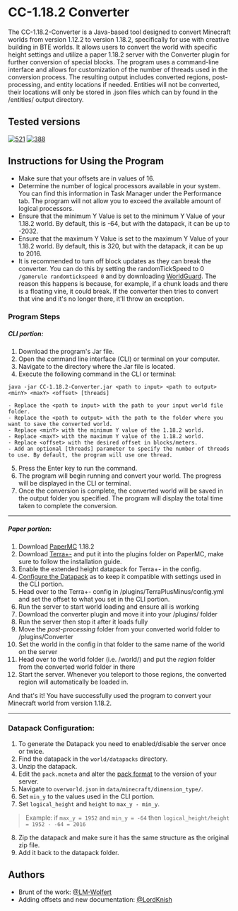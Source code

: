 # CC-1.18.2 Converter

The CC-1.18.2-Converter is a Java-based tool designed to convert Minecraft worlds from version 1.12.2 to version 1.18.2, specifically for use with creative building in BTE worlds. It allows users to convert the world with specific height settings and utilize a paper 1.18.2 server with the Converter plugin for further conversion of special blocks. The program uses a command-line interface and allows for customization of the number of threads used in the conversion process. The resulting output includes converted regions, post-processing, and entity locations if needed. Entities will not be converted, their locations will only be stored in .json files which can by found in the /entities/ output directory.

## Tested versions

[![521](https://img.shields.io/badge/Paper-1.19.4%20%23521-green)](https://api.papermc.io/v2/projects/paper/versions/1.19.4/builds/521/downloads/paper-1.19.4-521.jar)
[![388](https://img.shields.io/badge/Paper-1.18.2%20%23388-green)](https://api.papermc.io/v2/projects/paper/versions/1.18.2/builds/388/downloads/paper-1.18.2-388.jar)


## Instructions for Using the Program
- Make sure that your offsets are in values of 16.
- Determine the number of logical processors available in your system. You can find this information in Task Manager under the Performance tab. The program will not allow you to exceed the available amount of logical processors.
- Ensure that the minimum Y Value is set to the minimum Y Value of your 1.18.2 world. By default, this is -64, but with the datapack, it can be up to -2032.
- Ensure that the maximum Y Value is set to the maximum Y Value of your 1.18.2 world. By default, this is 320, but with the datapack, it can be up to 2016.
- It is recommended to turn off block updates as they can break the converter. You can do this by setting the randomTickSpeed to 0 ````/gamerule randomtickspeed 0```` and by downloading [WorldGuard](https://dev.bukkit.org/projects/worldguard/files). The reason this happens is because, for example, if a chunk loads and there is a floating vine, it could break. If the converter then tries to convert that vine and it's no longer there, it'll throw an exception.

### Program Steps
##### __CLI portion__:
1. Download the program's Jar file.
2. Open the command line interface (CLI) or terminal on your computer.
3. Navigate to the directory where the Jar file is located.
4. Execute the following command in the CLI or terminal:

```java -jar CC-1.18.2-Converter.jar <path to input> <path to output> <minY> <maxY> <offset> [threads]```

    - Replace the <path to input> with the path to your input world file folder.
    - Replace the <path to output> with the path to the folder where you want to save the converted world.
    - Replace <minY> with the minimum Y value of the 1.18.2 world.
    - Replace <maxY> with the maximum Y value of the 1.18.2 world.
    - Replace <offset> with the desired offset in blocks/meters.
    - Add an optional [threads] parameter to specify the number of threads to use. By default, the program will use one thread.
5. Press the Enter key to run the command.
6. The program will begin running and convert your world. The progress will be displayed in the CLI or terminal.
7. Once the conversion is complete, the converted world will be saved in the output folder you specified. The program will display the total time taken to complete the conversion. 
___
##### __Paper portion__:
1. Download [PaperMC](https://papermc.io/) 1.18.2
2. Download [Terra+-](https://github.com/BTE-Germany/TerraPlusMinus) and put it into the plugins folder on PaperMC, make sure to follow the installation guide.
3. Enable the extended height datapack for Terra+- in the config.
4. [Configure the Datapack](#datapack-configuration) as to keep it compatible with settings used in the CLI portion.
5. Head over to the Terra+- config in /plugins/TerraPlusMinus/config.yml and set the offset to what you set in the CLI portion.
6. Run the server to start world loading and ensure all is working
7. Download the converter plugin and move it into your /plugins/ folder
8. Run the server then stop it after it loads fully
9. Move the *post-processing* folder from your converted world folder to /plugins/Converter
10. Set the world in the config in that folder to the same name of the world on the server
11. Head over to the world folder (i.e. /world/) and put the *region* folder from the converted world folder in there
12. Start the server. Whenever you teleport to those regions, the converted region will automatically be loaded in.

And that's it! You have successfully used the program to convert your Minecraft world from version 1.18.2.

---
### __Datapack Configuration:__
1. To generate the Datapack you need to enabled/disable the server once or twice.
2. Find the datapack in the `world/datapacks` directory.
3. Unzip the datapack.
4. Edit the `pack.mcmeta` and alter the [pack format](https://minecraft.fandom.com/wiki/Data_pack#Pack_format) to the version of your server.
5. Navigate to `overworld.json` in `data/minecraft/dimension_type/`.
6. Set `min_y` to the values used in the CLI portion.
7. Set `logical_height` and `height` to `max_y - min_y`.
> Example: if `max_y = 1952` and `min_y = -64` then `logical_height/height = 1952 - -64 = 2016`
8. Zip the datapack and make sure it has the same structure as the original zip file.
9. Add it back to the datapack folder.

## Authors

- Brunt of the work: [@LM-Wolfert](https://www.github.com/LM-Wolfert)
- Adding offsets and new documentation: [@LordKnish](https://github.com/LordKnish)
